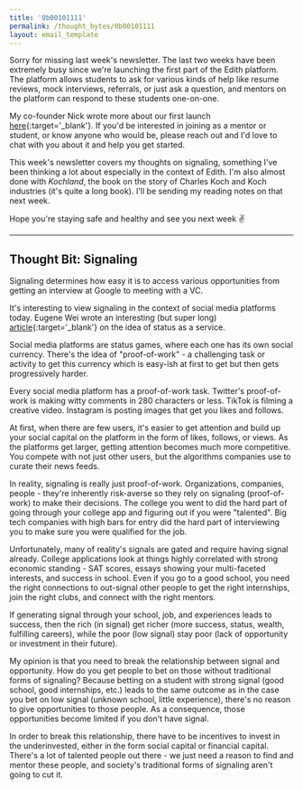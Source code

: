 ```yaml
---
title: '0b00101111'
permalink: /thought_bytes/0b00101111
layout: email_template
---
```

Sorry for missing last week's newsletter. The last two weeks have been extremely busy since we're launching the first part of the Edith platform. The platform allows students to ask for various kinds of help like resume reviews, mock interviews, referrals, or just ask a question, and mentors on the platform can respond to these students one-on-one.

My co-founder Nick wrote more about our first launch [here](https://edithlabs.com/introducing-edith/){:target='_blank'}. If you'd be interested in joining as a mentor or student, or know anyone who would be, please reach out and I'd love to chat with you about it and help you get started.

This week's newsletter covers my thoughts on signaling, something I've been thinking a lot about especially in the context of Edith. I'm also almost done with *Kochland*, the book on the story of Charles Koch and Koch industries (it's quite a long book). I'll be sending my reading notes on that next week.

Hope you're staying safe and healthy and see you next week ✌️

<hr class='after-post-hr'/>

## Thought Bit: Signaling

Signaling determines how easy it is to access various opportunities from getting an interview at Google to meeting with a VC.

It's interesting to view signaling in the context of social media platforms today. Eugene Wei wrote an interesting (but super long) [article](https://www.eugenewei.com/blog/2019/2/19/status-as-a-service){:target='_blank'} on the idea of status as a service.

Social media platforms are status games, where each one has its own social currency. There's the idea of "proof-of-work" - a challenging task or activity to get this currency which is easy-ish at first to get but then gets progressively harder.

Every social media platform has a proof-of-work task. Twitter's proof-of-work is making witty comments in 280 characters or less. TikTok is filming a creative video. Instagram is posting images that get you likes and follows.

At first, when there are few users, it's easier to get attention and build up your social capital on the platform in the form of likes, follows, or views. As the platforms get larger, getting attention becomes much more competitive. You compete with not just other users, but the algorithms companies use to curate their news feeds.

In reality, signaling is really just proof-of-work. Organizations, companies, people - they're inherently risk-averse so they rely on signaling (proof-of-work) to make their decisions. The college you went to did the hard part of going through your college app and figuring out if you were "talented". Big tech companies with high bars for entry did the hard part of interviewing you to make sure you were qualified for the job.

Unfortunately, many of reality's signals are gated and require having signal already. College applications look at things highly correlated with strong economic standing - SAT scores, essays showing your multi-faceted interests, and success in school. Even if you go to a good school, you need the right connections to out-signal other people to get the right internships, join the right clubs, and connect with the right mentors.

If generating signal through your school, job, and experiences leads to success, then the rich (in signal) get richer (more success, status, wealth, fulfilling careers), while the poor (low signal) stay poor (lack of opportunity or investment in their future).

My opinion is that you need to break the relationship between signal and opportunity. How do you get people to bet on those without traditional forms of signaling? Because betting on a student with strong signal (good school, good internships, etc.) leads to the same outcome as in the case you bet on low signal (unknown school, little experience), there's no reason to give opportunities to those people. As a consequence, those opportunities become limited if you don't have signal.

In order to break this relationship, there have to be incentives to invest in the underinvested, either in the form social capital or financial capital. There's a lot of talented people out there - we just need a reason to find and mentor these people, and society's traditional forms of signaling aren't going to cut it.

<!-- I've often thought about how much signaling interplays with the things we do, the careers we have access to, and the connections we can make. The school you went to determines how easily you can get an interview at some of the top tech companies. The internships you get in your first two years of college determine your chances of landing one of the top jobs out -->
<!--
Even college clubs can be competitive. Many clubs at Berkeley have an applications process, with admit rates equivalent to some of the most competitive colleges. In the early years of college, I was rejected several times from a software engineering club that worked on projects for social good.

But, how do you signal when you have no signal?

Two articles I read this week provided some interesting perspectives on signaling, and by extension, status.

* My brother sent me the first article: [Signaling as a Service](https://julian.digital/2020/03/28/signaling-as-a-service/){:target='_blank'}.
* [The second article](https://www.eugenewei.com/blog/2019/2/19/status-as-a-service){:target='_blank'} focuses more on status and how social media platforms have made status into a currency.



as something that looks good on your resume. Or weigh a job offer from Google or a small startup but lean toward Google because if they switch jobs, having Google on your resume appears more valuable.





My brother sent me this interesting article by about signaling as a service. The main point of the article is about how many of the things people do, like buy nice shoes, read challenging books, or post photos of them on Instagram, are just various forms of signaling.

Even the process of sending out this newsletter is signaling. Why else are parents obsessed with what school you went to, what places you've worked at, or what companies you started with? A Google internship on your resume will at least get you an interview anywhere. A successful startup exit will get you a VC meeting for your next venture. -->